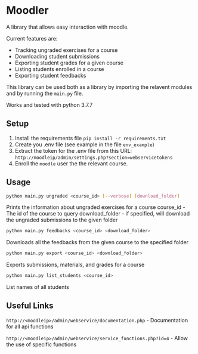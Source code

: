 # Moodler

A library that allows easy interaction with moodle.

Current features are:

* Tracking ungraded exercises for a course
* Downloading student submissions
* Exporting student grades for a given course
* Listing students enrolled in a course
* Exporting student feedbacks

This library can be used both as a library by importing the relavent modules and by running the `main.py` file.

Works and tested with python 3.7.7

## Setup

1. Install the requirements file `pip install -r requirements.txt`
2. Create you .env file (see example in the file `env_example`)
3. Extract the token for the .env file from this URL: `http://moodleip/admin/settings.php?section=webservicetokens`
4. Enroll the `moodle` user the the relevant course.

## Usage

```bash
python main.py ungraded <course_id> [--verbose] [download_folder]
```

Prints the information about ungraded exercises for a course
course_id - The id of the course to query
download_folder - if specified, will download the ungraded submissions to the given folder

```bash
python main.py feedbacks <course_id> <download_folder>
```

Downloads all the feedbacks from the given course to the specified folder

```bash
python main.py export <course_id> <download_folder>
```

Exports submissions, materials, and grades for a course

```bash
python main.py list_students <course_id>
```

List names of all students

## Useful Links

`http://<moodleip>/admin/webservice/documentation.php` - Documentation for all api functions

`http://<moodleip>/admin/webservice/service_functions.php?id=4` - Allow the use of specific functions

